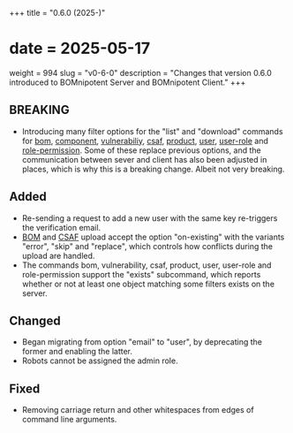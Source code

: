 +++
title = "0.6.0 (2025-)"
# date = 2025-05-17
weight = 994
slug = "v0-6-0"
description = "Changes that version 0.6.0 introduced to BOMnipotent Server and BOMnipotent Client."
+++

## BREAKING
- Introducing many filter options for the "list" and "download" commands for [bom](/client/consumer/boms/), [component](/client/consumer/bom-components/), [vulnerabiliy](/client/consumer/vulnerabilities/), [csaf](/client/consumer/csaf-docs/), [product](/client/consumer/products/), [user](/client/manager/access-management/user-management/), [user-role](/client/manager/access-management/role-assignment/) and [role-permission](/client/manager/access-management/role-management/). Some of these replace previous options, and the communication between sever and client has also been adjusted in places, which is why this is a breaking change. Albeit not very breaking.

## Added
- Re-sending a request to add a new user with the same key re-triggers the verification email.
- [BOM](/client/manager/doc-management/boms/#uploading) and [CSAF](/client/manager/doc-management/csaf-docs/#uploading) upload accept the option "on-existing" with the variants "error", "skip" and "replace", which controls how conflicts during the upload are handled.
- The commands bom, vulnerability, csaf, product, user, user-role and role-permission support the "exists" subcommand, which reports whether or not at least one object matching some filters exists on the server.

## Changed
- Began migrating from option "email" to "user", by deprecating the former and enabling the latter.
- Robots cannot be assigned the admin role.

## Fixed
- Removing carriage return and other whitespaces from edges of command line arguments.
